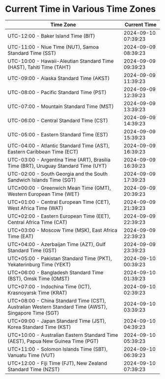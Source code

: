 # Current Time in Various Time Zones

| Time Zone | Current Time |
|-----------|--------------|
| UTC-12:00 - Baker Island Time (BIT) | 2024-09-10 07:39:23 |
| UTC-11:00 - Niue Time (NUT), Samoa Standard Time (SST) | 2024-09-09 08:39:23 |
| UTC-10:00 - Hawaii-Aleutian Standard Time (HAST), Tahiti Time (TAHT) | 2024-09-09 09:39:23 |
| UTC-09:00 - Alaska Standard Time (AKST) | 2024-09-09 11:39:23 |
| UTC-08:00 - Pacific Standard Time (PST) | 2024-09-09 12:39:23 |
| UTC-07:00 - Mountain Standard Time (MST) | 2024-09-09 13:39:23 |
| UTC-06:00 - Central Standard Time (CST) | 2024-09-09 14:39:23 |
| UTC-05:00 - Eastern Standard Time (EST) | 2024-09-09 15:39:23 |
| UTC-04:00 - Atlantic Standard Time (AST), Eastern Caribbean Time (ECT) | 2024-09-09 16:39:23 |
| UTC-03:00 - Argentina Time (ART), Brasília Time (BRT), Uruguay Standard Time (UYT) | 2024-09-09 16:39:23 |
| UTC-02:00 - South Georgia and the South Sandwich Islands Time (SGT) | 2024-09-09 17:39:23 |
| UTC±00:00 - Greenwich Mean Time (GMT), Western European Time (WET) | 2024-09-09 20:39:23 |
| UTC+01:00 - Central European Time (CET), West Africa Time (WAT) | 2024-09-09 21:39:23 |
| UTC+02:00 - Eastern European Time (EET), Central Africa Time (CAT) | 2024-09-09 22:39:23 |
| UTC+03:00 - Moscow Time (MSK), East Africa Time (EAT) | 2024-09-09 22:39:23 |
| UTC+04:00 - Azerbaijan Time (AZT), Gulf Standard Time (GST) | 2024-09-09 23:39:23 |
| UTC+05:00 - Pakistan Standard Time (PKT), Yekaterinburg Time (YEKT) | 2024-09-10 00:39:23 |
| UTC+06:00 - Bangladesh Standard Time (BST), Omsk Time (OMST) | 2024-09-10 01:39:23 |
| UTC+07:00 - Indochina Time (ICT), Krasnoyarsk Time (KRAT) | 2024-09-10 02:39:23 |
| UTC+08:00 - China Standard Time (CST), Australian Western Standard Time (AWST), Singapore Time (SGT) | 2024-09-10 03:39:23 |
| UTC+09:00 - Japan Standard Time (JST), Korea Standard Time (KST) | 2024-09-10 04:39:23 |
| UTC+10:00 - Australian Eastern Standard Time (AEST), Papua New Guinea Time (PGT) | 2024-09-10 05:39:23 |
| UTC+11:00 - Solomon Islands Time (SBT), Vanuatu Time (VUT) | 2024-09-10 06:39:23 |
| UTC+12:00 - Fiji Time (FJT), New Zealand Standard Time (NZST) | 2024-09-10 07:39:23 |
